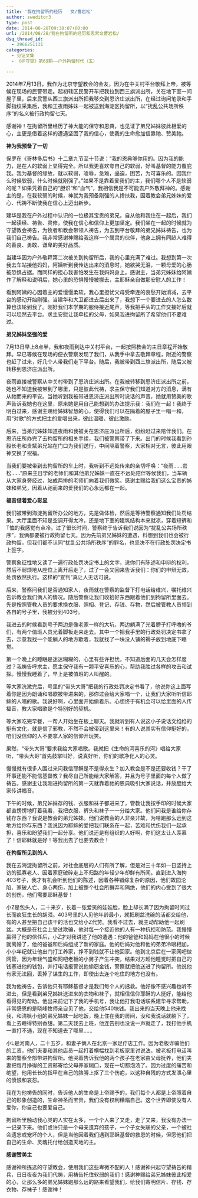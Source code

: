 ```yaml
---
title: '我在拘留所的经历   文/曹岩松'
author: sweditor3
type: post
date: 2014-08-28T09:30:07+00:00
url: /2014/08/28/我在拘留所的经历和思索文曹岩松/
dsq_thread_id:
  - 2966251131
categories:
  - 见证文集
  - 《＠守望》第69期——户外拘留时代（五）

---
```

2014年7月13日，我作为北京守望教会的会友，因为在中关村平台敬拜上帝，被等候在现场的民警带走。起初辖区民警开车把我拉到西三旗派出所，关在地下室一间屋子里，后来民警从西三旗派出所把我移交到恩济庄派出所，在经过询问笔录和手脚指纹采集后，我和王夜雨姊妹一起被送到海淀区拘留所，以“扰乱公共场所秩序”的名义被行政拘留七天。

感谢神！在拘留所里经历了神大能的保守和恩典，也见证了弟兄姊妹彼此相爱的心，主更是借着这样的遭遇坚固了我的信心，使我的生命愈加信靠祂、赞美祂。

**神为我预备了一切**

保罗在《哥林多后书》十二章九节至十节说：“我的恩典够你用的。因为我的能力，是在人的软弱上显得完全。所以我更喜欢夸自己的软弱，好叫基督的能力覆庇我。我为基督的缘故，就以软弱，凌辱，急难，逼迫，困苦，为可喜乐的。因我什么时候软弱，什么时候就刚强了。”如果不是靠着爱我们的主，我们哪个人不是软弱的呢？如果凭着自己的“胆识”和“血气”，我相信我是不可能去户外敬拜神的。感谢主的是，在我软弱的时候，神就为我预备刚强的人搀扶我，因着教会弟兄姊妹的爱心、代祷不断使我在信心上迈出新步。

建华是我在户外过程中认识的一位极其宝贵的弟兄，自从他和我住在一起后，我们一起读经、祷告、灵修，使我在信心和信仰上更加坚定。我们坐在一起的时候就为守望教会祷告，为牧者和教会带领人祷告，为去到平台敬拜的弟兄姊妹祷告，也为我们自己祷告。我非常感谢神赐给我这样一个属灵的伙伴，他身上拥有同龄人难得的善良、勇敢、谦卑的美好品质。

当建华因为户外敬拜第二次被关到拘留所后，我的心里充满了难过。我想到第一次我去车站接他妈妈，阿姨听到我传达出来的消息时，她欲哭无泪，一颗母爱的心肠被恐惧占据。而同样的担心我害怕发生在我妈妈身上。感谢主，当弟兄姊妹给阿姨作了解释和说明后，她心里的恐惧慢慢被挪去，主耶稣亲自做那安慰人的工作！

看到阿姨的心因着主的爱慢慢柔软，我心里担忧父母受牵连的哀愁开始消减，去平台的感动开始刚强。当建华和大卫都进去后出来了，我想下一个要进去的人怎么数算也该轮到我了。刚好我们本学期的服侍接近尾声，等我把手头的工作交接好后就可以坦然去平台。求主安慰让我牵挂的父母，如果我进拘留所了希望他们不要难过。

**弟兄姊妹坚强的爱**

7月13日早上8点半，我和夜雨到达中关村平台，一起按照教会的主日章程开始敬拜。早已等候在现场的便衣警察发现了我们，从我手中拿去敬拜章程，附近的警察也赶了过来，好几个人带我们走下平台。随后，我被带到西三旗派出所，随后又被转移到恩济庄派出所。

夜雨直接被警察从中关村带到了恩济庄派出所。在我被转移到恩济庄派出所之前，她也不知道我被带到了哪里，只是彼此代祷，求主保守我们知道对方的消息，满有从祂而来的平安。当她听到我被带进恩济庄派出所时说话的声音，她就用赞美的歌声告诉我她也在这里，原来她是用自己能想到的办法提示我：我们在一起！我终于明白过来，感谢主赐给姊妹智慧的心，使得我们可以在隔着的屋子里一唱一和，用“对歌”的方式把主的爱唱出来，彼此温暖、彼此激励。

后来，当弟兄姊妹知道夜雨和我被关在恩济庄派出所后，纷纷赶过来陪伴我们。在恩济庄所办完了去拘留所的相关手续，我们被警察带了下来。出门的时候我看到孙毅长老和贵斌弟兄站在门口为我们送行，中间隔着警察，大家相对无言，彼此用眼神交换了祝福。

当我们要被带到去拘留所的车上时，我听到不远处传来的亲切呼唤：“夜雨……岩松……”原来主日学的老师们和其他弟兄姊妹一直在不远处陪伴等候我们，当车辆从大家身旁经过，站成两排的老师们向着我们微笑。感谢主赐给我们这么宝贵的姊妹和弟兄，因着从祂而来的爱我们的心永远都在一起。

**福音借着爱心彰显**

我们被带到海淀拘留所办公的地方，先是做体检，然后是等待警察通知我们处罚结果。大厅里面不知是空调开得太冷，还是地下室的建筑结构本来就凉，穿着短裤和T恤的我感觉有点冷。过了很长时间，警察终于告诉我们说因为“扰乱公共场所秩序”，我俩都要被行政拘留七天。因为先前弟兄姊妹的遭遇，料想到我们也会被行政拘留，但我们都不认同“扰乱公共场所秩序”的罪名，也坚决不在行政处罚决定书上签字。

警察象征性地又读了一遍行政处罚决定书上的文字，说你们有陈述和申辩的权利，然后不耐烦地从座位上离开后走了，过了一会又回来告诉我们：你们的申辩无效，处罚依然执行。这样的“宣判”真让人无话可说。

后来，警察问我们是否通知家人，夜雨就在警察的监督下打电话给维兴，嘱托维兴告诉教会我们俩人的情况。随后警察让我们收拾好东西跟着他们到拘留所里面去。先是按照管教人员的要求换衣服、照相、登记、存钱、存物，然后被管教人员领到各自的号子里，我被分到403号。

我进去的时候看到号子两边是像老家一样的大坑，两边躺满了光着膀子打呼噜的爷们，有两个值班人员光着脚板走来走去。其中一个把我手里的行政处罚决定书拿了去，示意我找一个能躺人的地方歇着，我就找了一块没人铺的褥子放到地底下睡觉。

第一个晚上的睡眠是迷迷糊糊的，心里有些许担忧，不知道后面的几天会怎样度过？我祷告呼求主，愿主保守我有一颗平安喜乐的心，帮助我胜过各样的攻击和试探。慢慢我睡着了，早上是被值班的人叫醒的。

等大家洗漱完后，号里的“带头大哥”把我的行政处罚决定书看了，他说你这上面写着你是因为朗诵和唱歌被带进来的，那你过会给大家唱一个，让我们大家听听信耶稣的人唱的歌。我说好啊，心里面开始偷着乐。心想终于有机会可以给里面的人传福音，教大家唱歌是个特别好的契机。

等大家吃完早餐，一帮人开始坐在板上聊天。我就听到有人说这小子说话文绉绉的挺有文化，就是信了邪教，不然不会被带到这里来！有的人说其实有信仰挺好的，咱们没信仰的人不要拿人家的信仰开玩笑。
  
果然，“带头大哥”要求我给大家唱歌。我就把《生命的河喜乐的河》唱给大家听，“带头大哥”首先鼓掌叫好，说真好听，你们的歌净化人的心灵。

慢慢就有很多人围过来问我信耶稣是不是得永生？加入教会是不是还要收钱？干了坏事还能不能信基督教？我尽自己所能给大家解答，并且为号子里面的每个人做了祷告。感谢主让我刚进拘留所的第一天就靠着祂的恩典吸引大家说话，并放胆给大家传讲福音。

下午的时候，弟兄姊妹存的钱、衣服和袜子都进来了，管教让我按手印的时候大家都直愣愣地盯着我看，我把衣服、裤头和袜子一一分给大家。他们问我是谁给你存钱存东西？我说是教会的弟兄姊妹。他们说教会的人非亲非故，为啥跑那么远到这地方给你存东西？我说因为耶稣的爱把我们联系在一起，苦难和忧伤我们一起承担，喜乐和盼望我们一起分享。他们说还是有组织的人好啊，你们这太让人羡慕了！信耶稣就是好！等我出去了也要去教会！

**在拘留所见到的人**

我在去海淀拘留所之前，对社会底层的人们有所了解，但是对三十年如一日坚持上访的孤寡老人、因着家庭破碎走上不归路的年轻少年却鲜有所闻。直到进入海拘403号子，我才有机会听到他们的陈述，因着各种错综复杂的原因，他们故园沦陷、家破人亡、身心两伤，加上被整个社会所摒弃和隔绝，他们的内心受到了很大的创伤，他们需要耶稣基督！
  
小Z是包头人，二十来岁，长着一张爱笑的娃娃脸，脸上却长满了因为拘留时间过长而疯狂生长的胡须。403号里的人见他年龄最小，就把刷盆洗碗的活都交给他，有的人甚至把自己该干的活也交给小Z代劳。我看不过去，就主动帮助他一起刷盆。大概是在社会上受过欺骗，他对每一个接近他的人有一种抗拒和防范。我慢慢赢得了他的信任后，小Z才对我讲述了他的遭遇：他的爸爸和妈妈在他很小的时候就离婚了，他的爸爸和后妈组成了新的家庭。他的后妈对他和他的弟弟冷眼相加，小小年纪就让他出门打工养家，挣不到钱就不让他回家。他到北京后在一家网吧做网管，因为年轻气盛和网吧老板的小舅子产生冲突，结果对方趁他睡觉时把自己的钱塞进他的钱包，并打电话报警说他偷窃金钱，警察就把他送进了拘留所。他说他有家无法回，丢掉了谋生的工作，即使出去连个吃住的地方也没有。

我为他祷告，告诉他只有耶稣基督才是我们每个人的拯救。他好像不感兴趣也听不进去，但是看到弟兄姊妹送进来的衣物和袜子，就相信信仰耶稣的人挺好，能给他看得见的帮助。他出来前记下了我的手机号，我让他打我电话联系建华寻求帮助，非常感恩的是晓峰牧师亲自见了他，交给他540块钱。我出来的当天晚上他来找我，和清枫小组的弟兄姊妹一起吃饭，晚上住在我的房间，没和我说话就躺下了，看上去睡得特别香甜。第二天我去上班，他连告别也没说一声就走了，我打他手机一直打不通，现在不知道去了哪里……

小L是河南人，二十五岁，和妻子俩人在北京一家足疗店工作。因为老板诈骗他们的工资，他们夫妻和其他店员一起打着横幅找到老板家里讨说法，被老板打电话叫来的警察全部带进拘留所。他哭着告诉我他的两个孩子在老家由父母抚养，他们夫妻把每月挣得的工资邮寄给父母养家糊口，现在一切都泡汤了。因为过度的痛苦和绝望，他用长长的指甲在自己的胳膊上抠了三个伤疤，以这种自残的方式发泄心里的愤恨和哀怨。

我在为他祷告的同时，告诉他人的生命是上帝赐予的，我们每个人都是上帝照着自己的形象创造的，生命神圣而宝贵，我们没有权利糟蹋自己。这个世界即使没有人爱你，你自己也要爱自己。

拘留所里触动我心灵的人实在太多，一个个人来了又走，走了又来，我没有办法一一记录下来。他们或许只是一个母亲遗弃的孩子，一个子女失联的父亲，一个被社会遗忘或宠坏的个人，但是当他因着我们遇到耶稣基督的救恩的时候，但愿他们把自己的生命、灵魂托付给创造天地的主。

**感谢赞美主**

感谢神所拣选的守望教会，使用我们这些卑微不配的人！感谢神兴起守望祷告的精兵，日日夜夜为我们代祷，用祷告托住软弱的我们！感谢神赐给弟兄姊妹彼此相爱的心，让那么多的弟兄姊妹跑那么远的路来看望我们，给我们寄明信片、存钱、存衣物、存袜子！感谢神！

&nbsp;

&nbsp;